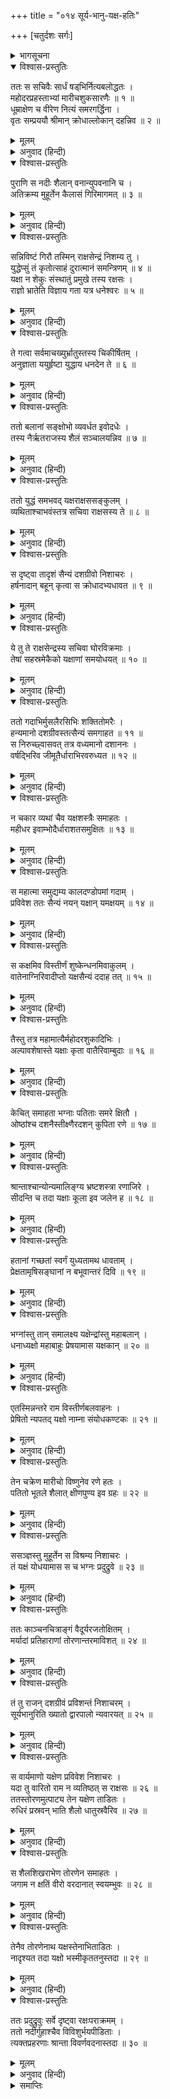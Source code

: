 +++
title = "०१४ सूर्य-भानु-यक्ष-हतिः"

+++
[चतुर्दशः सर्गः]



<details><summary>भागसूचना</summary>

14. मन्त्रियोंसहित रावणका यक्षोंपर आक्रमण और उनकी पराजय
</details>

<details open><summary>विश्वास-प्रस्तुतिः</summary>

ततः स सचिवैः सार्धं षड‍‍्भिर्नित्यबलोद्धतः ।  
महोदरप्रहस्ताभ्यां मारीचशुकसारणैः ॥ १ ॥  
धूम्राक्षेण च वीरेण नित्यं समरगर्द्धिना ।  
वृतः सम्प्रययौ श्रीमान् क्रोधाल्लोकान् दहन्निव ॥ २ ॥
</details>

<details><summary>मूलम्</summary>

ततः स सचिवैः सार्धं षड‍‍्भिर्नित्यबलोद्धतः ।  
महोदरप्रहस्ताभ्यां मारीचशुकसारणैः ॥ १ ॥  
धूम्राक्षेण च वीरेण नित्यं समरगर्द्धिना ।  
वृतः सम्प्रययौ श्रीमान् क्रोधाल्लोकान् दहन्निव ॥ २ ॥
</details>

<details><summary>अनुवाद (हिन्दी)</summary>

(अगस्त्यजी कहते हैं—रघुनन्दन!) तदनन्तर बलके अभिमानसे सदा उन्मत्त रहनेवाला रावण महोदर, प्रहस्त, मारीच, शुक, सारण तथा सदा ही युद्धकी अभिलाषा रखनेवाले वीर धूम्राक्ष—इन छः मन्त्रियोंके साथ लङ्कासे प्रस्थित हुआ । उस समय ऐसा जान पड़ता था, मानो अपने क्रोधसे सम्पूर्ण लोकोंको भस्म कर डालेगा ॥
</details>

<details open><summary>विश्वास-प्रस्तुतिः</summary>

पुराणि स नदीः शैलान् वनान्युपवनानि च ।  
अतिक्रम्य मुहूर्तेन कैलासं गिरिमागमत् ॥ ३ ॥
</details>

<details><summary>मूलम्</summary>

पुराणि स नदीः शैलान् वनान्युपवनानि च ।  
अतिक्रम्य मुहूर्तेन कैलासं गिरिमागमत् ॥ ३ ॥
</details>

<details><summary>अनुवाद (हिन्दी)</summary>

बहुत-से नगरों, नदियों, पर्वतों, वनों और उपवनोंको लाँघकर वह दो ही घड़ीमें कैलास पर्वतपर जा पहुँचा ॥
</details>

<details open><summary>विश्वास-प्रस्तुतिः</summary>

सन्निविष्टं गिरौ तस्मिन् राक्षसेन्द्रं निशम्य तु ।  
युद्धेप्सुं तं कृतोत्साहं दुरात्मानं समन्त्रिणम् ॥ ४ ॥  
यक्षा न शेकुः संस्थातुं प्रमुखे तस्य रक्षसः ।  
राज्ञो भ्रातेति विज्ञाय गता यत्र धनेश्वरः ॥ ५ ॥
</details>

<details><summary>मूलम्</summary>

सन्निविष्टं गिरौ तस्मिन् राक्षसेन्द्रं निशम्य तु ।  
युद्धेप्सुं तं कृतोत्साहं दुरात्मानं समन्त्रिणम् ॥ ४ ॥  
यक्षा न शेकुः संस्थातुं प्रमुखे तस्य रक्षसः ।  
राज्ञो भ्रातेति विज्ञाय गता यत्र धनेश्वरः ॥ ५ ॥
</details>

<details><summary>अनुवाद (हिन्दी)</summary>

यक्षोंने जब सुना कि दुरात्मा राक्षसराज रावणने युद्धके लिये उत्साहित होकर अपने मन्त्रियोंके साथ कैलास पर्वतपर डेरा डाला है, तब वे उस राक्षसके सामने खड़े न हो सके । यह राजाका भाई है, ऐसा जानकर यक्षलोग उस स्थानपर गये, जहाँ धनके स्वामी कुबेर विद्यमान थे ॥
</details>

<details open><summary>विश्वास-प्रस्तुतिः</summary>

ते गत्वा सर्वमाचख्युर्भ्रातुस्तस्य चिकीर्षितम् ।  
अनुज्ञाता ययुर्हृष्टा युद्धाय धनदेन ते ॥ ६ ॥
</details>

<details><summary>मूलम्</summary>

ते गत्वा सर्वमाचख्युर्भ्रातुस्तस्य चिकीर्षितम् ।  
अनुज्ञाता ययुर्हृष्टा युद्धाय धनदेन ते ॥ ६ ॥
</details>

<details><summary>अनुवाद (हिन्दी)</summary>

वहाँ जाकर उन्होंने उनके भाईका सारा अभिप्राय कह सुनाया । तब कुबेरने युद्धके लिये यक्षोंको आज्ञा दे दी; फिर तो यक्ष बड़े हर्षसे भरकर चल दिये ॥ ६ ॥
</details>

<details open><summary>विश्वास-प्रस्तुतिः</summary>

ततो बलानां सङ्क्षोभो व्यवर्धत इवोदधेः ।  
तस्य नैर्ऋतराजस्य शैलं सञ्चालयन्निव ॥ ७ ॥
</details>

<details><summary>मूलम्</summary>

ततो बलानां सङ्क्षोभो व्यवर्धत इवोदधेः ।  
तस्य नैर्ऋतराजस्य शैलं सञ्चालयन्निव ॥ ७ ॥
</details>

<details><summary>अनुवाद (हिन्दी)</summary>

उस समय यक्षराजकी सेनाएँ समुद्रके समान क्षुब्ध हो उठीं । उनके वेगसे वह पर्वत हिलता-सा जान पड़ा ॥
</details>

<details open><summary>विश्वास-प्रस्तुतिः</summary>

ततो युद्धं समभवद् यक्षराक्षससङ्कुलम् ।  
व्यथिताश्चाभवंस्तत्र सचिवा राक्षसस्य ते ॥ ८ ॥
</details>

<details><summary>मूलम्</summary>

ततो युद्धं समभवद् यक्षराक्षससङ्कुलम् ।  
व्यथिताश्चाभवंस्तत्र सचिवा राक्षसस्य ते ॥ ८ ॥
</details>

<details><summary>अनुवाद (हिन्दी)</summary>

तदनन्तर यक्षों और राक्षसोंमें घमासान युद्ध छिड़ गया । वहाँ रावणके वे सचिव व्यथित हो उठे ॥ ८ ॥
</details>

<details open><summary>विश्वास-प्रस्तुतिः</summary>

स दृष्ट्वा तादृशं सैन्यं दशग्रीवो निशाचरः ।  
हर्षनादान् बहून् कृत्वा स क्रोधादभ्यधावत ॥ ९ ॥
</details>

<details><summary>मूलम्</summary>

स दृष्ट्वा तादृशं सैन्यं दशग्रीवो निशाचरः ।  
हर्षनादान् बहून् कृत्वा स क्रोधादभ्यधावत ॥ ९ ॥
</details>

<details><summary>अनुवाद (हिन्दी)</summary>

अपनी सेनाकी वैसी दुर्दशा देख निशाचर दशग्रीव बार-बार हर्षवर्धक सिंहनाद करके रोषपूर्वक यक्षोंकी ओर दौड़ा ॥ ९ ॥
</details>

<details open><summary>विश्वास-प्रस्तुतिः</summary>

ये तु ते राक्षसेन्द्रस्य सचिवा घोरविक्रमाः ।  
तेषां सहस्रमेकैको यक्षाणां समयोधयत् ॥ १० ॥
</details>

<details><summary>मूलम्</summary>

ये तु ते राक्षसेन्द्रस्य सचिवा घोरविक्रमाः ।  
तेषां सहस्रमेकैको यक्षाणां समयोधयत् ॥ १० ॥
</details>

<details><summary>अनुवाद (हिन्दी)</summary>

राक्षसराजके जो सचिव थे, वे बड़े भयंकर पराक्रमी थे । उनमेंसे एक-एक सचिव हजार-हजार यक्षोंसे युद्ध करने लगा ॥ १० ॥
</details>

<details open><summary>विश्वास-प्रस्तुतिः</summary>

ततो गदाभिर्मुसलैरसिभिः शक्तितोमरैः ।  
हन्यमानो दशग्रीवस्तत्सैन्यं समगाहत ॥ ११ ॥  
स निरुच्छ्वासवत् तत्र वध्यमानो दशाननः ।  
वर्षद्भिरिव जीमूतैर्धाराभिरवरुध्यत ॥ १२ ॥
</details>

<details><summary>मूलम्</summary>

ततो गदाभिर्मुसलैरसिभिः शक्तितोमरैः ।  
हन्यमानो दशग्रीवस्तत्सैन्यं समगाहत ॥ ११ ॥  
स निरुच्छ्वासवत् तत्र वध्यमानो दशाननः ।  
वर्षद्भिरिव जीमूतैर्धाराभिरवरुध्यत ॥ १२ ॥
</details>

<details><summary>अनुवाद (हिन्दी)</summary>

उस समय यक्ष जलकी धारा गिरानेवाले मेघोंके समान गदाओं, मूसलों, तलवारों, शक्तियों और तोमरोंकी वर्षा करने लगे । उनकी चोट सहता हुआ दशग्रीव शत्रुसेनामें घुसा । वहाँ उसपर इतनी मार पड़ने लगी कि उसे दम मारनेकी भी फुरसत नहीं मिली । यक्षोंने उसका वेग रोक दिया ॥ ११-१२ ॥
</details>

<details open><summary>विश्वास-प्रस्तुतिः</summary>

न चकार व्यथां चैव यक्षशस्त्रैः समाहतः ।  
महीधर इवाम्भोदैर्धाराशतसमुक्षितः ॥ १३ ॥
</details>

<details><summary>मूलम्</summary>

न चकार व्यथां चैव यक्षशस्त्रैः समाहतः ।  
महीधर इवाम्भोदैर्धाराशतसमुक्षितः ॥ १३ ॥
</details>

<details><summary>अनुवाद (हिन्दी)</summary>

यक्षोंके शस्त्रोंसे आहत होनेपर भी उसने अपने मनमें दुःख नहीं माना; ठीक उसी तरह, जैसे मेघोंद्वारा बरसायी हुई सैकड़ों जलधाराओंसे अभिषिक्त होनेपर भी पर्वत विचलित नहीं होता है ॥ १३ ॥
</details>

<details open><summary>विश्वास-प्रस्तुतिः</summary>

स महात्मा समुद्यम्य कालदण्डोपमां गदाम् ।  
प्रविवेश ततः सैन्यं नयन् यक्षान् यमक्षयम् ॥ १४ ॥
</details>

<details><summary>मूलम्</summary>

स महात्मा समुद्यम्य कालदण्डोपमां गदाम् ।  
प्रविवेश ततः सैन्यं नयन् यक्षान् यमक्षयम् ॥ १४ ॥
</details>

<details><summary>अनुवाद (हिन्दी)</summary>

उस महाकाय निशाचरने कालदण्डके समान भयंकर गदा उठाकर यक्षोंकी सेनामें प्रवेश किया और उन्हें यमलोक पहुँचाना आरम्भ कर दिया ॥ १४ ॥
</details>

<details open><summary>विश्वास-प्रस्तुतिः</summary>

स कक्षमिव विस्तीर्णं शुष्केन्धनमिवाकुलम् ।  
वातेनाग्निरिवादीप्तो यक्षसैन्यं ददाह तत् ॥ १५ ॥
</details>

<details><summary>मूलम्</summary>

स कक्षमिव विस्तीर्णं शुष्केन्धनमिवाकुलम् ।  
वातेनाग्निरिवादीप्तो यक्षसैन्यं ददाह तत् ॥ १५ ॥
</details>

<details><summary>अनुवाद (हिन्दी)</summary>

वायुसे प्रज्वलित हुई अग्निके समान रावणने तिनकोंके समान फैली और सूखे ईंधनकी भाँति आकुल हुई यक्षोंकी सेनाको जलाना आरम्भ किया ॥ १५ ॥
</details>

<details open><summary>विश्वास-प्रस्तुतिः</summary>

तैस्तु तत्र महामात्यैर्महोदरशुकादिभिः ।  
अल्पावशेषास्ते यक्षाः कृता वातैरिवाम्बुदाः ॥ १६ ॥
</details>

<details><summary>मूलम्</summary>

तैस्तु तत्र महामात्यैर्महोदरशुकादिभिः ।  
अल्पावशेषास्ते यक्षाः कृता वातैरिवाम्बुदाः ॥ १६ ॥
</details>

<details><summary>अनुवाद (हिन्दी)</summary>

जैसे हवा बादलोंको उड़ा देती है, उसी तरह उन महोदर और शुक आदि महामन्त्रियोंने वहाँ यक्षोंका संहार कर डाला । अब वे थोड़ी ही संख्यामें बच रहे ॥
</details>

<details open><summary>विश्वास-प्रस्तुतिः</summary>

केचित् समाहता भग्नाः पतिताः समरे क्षितौ ।  
ओष्ठांश्च दशनैस्तीक्ष्णैरदशन् कुपिता रणे ॥ १७ ॥
</details>

<details><summary>मूलम्</summary>

केचित् समाहता भग्नाः पतिताः समरे क्षितौ ।  
ओष्ठांश्च दशनैस्तीक्ष्णैरदशन् कुपिता रणे ॥ १७ ॥
</details>

<details><summary>अनुवाद (हिन्दी)</summary>

कितने ही यक्ष शस्त्रोंके आघातसे अङ्ग-भङ्ग हो जानेके कारण समराङ्गणमें धराशायी हो गये । कितने ही रणभूमिमें कुपित हो अपने तीखे दाँतोंसे ओठ दबाये हुए थे ॥ १७ ॥
</details>

<details open><summary>विश्वास-प्रस्तुतिः</summary>

श्रान्ताश्चान्योन्यमालिङ्ग्य भ्रष्टशस्त्रा रणाजिरे ।  
सीदन्ति च तदा यक्षाः कूला इव जलेन ह ॥ १८ ॥
</details>

<details><summary>मूलम्</summary>

श्रान्ताश्चान्योन्यमालिङ्ग्य भ्रष्टशस्त्रा रणाजिरे ।  
सीदन्ति च तदा यक्षाः कूला इव जलेन ह ॥ १८ ॥
</details>

<details><summary>अनुवाद (हिन्दी)</summary>

कोई थककर एक-दूसरेसे लिपट गये । उनके अस्त्र-शस्त्र गिर गये और वे समराङ्गणमें उसी तरह शिथिल होकर गिरे जैसे जलके वेगसे नदीके किनारे टूट पड़ते हैं ॥ १८ ॥
</details>

<details open><summary>विश्वास-प्रस्तुतिः</summary>

हतानां गच्छतां स्वर्गं युध्यतामथ धावताम् ।  
प्रेक्षतामृषिसङ्घानां न बभूवान्तरं दिवि ॥ १९ ॥
</details>

<details><summary>मूलम्</summary>

हतानां गच्छतां स्वर्गं युध्यतामथ धावताम् ।  
प्रेक्षतामृषिसङ्घानां न बभूवान्तरं दिवि ॥ १९ ॥
</details>

<details><summary>अनुवाद (हिन्दी)</summary>

मर-मरकर स्वर्गमें जाते, जूझते और दौड़ते हुए यक्षोंकी तथा आकाशमें खड़े होकर युद्ध देखनेवाले ऋषिसमूहोंकी संख्या इतनी बढ़ गयी थी कि आकाशमें उन सबके लिये जगह नहीं अँटती थी ॥ १९ ॥
</details>

<details open><summary>विश्वास-प्रस्तुतिः</summary>

भग्नांस्तु तान् समालक्ष्य यक्षेन्द्रांस्तु महाबलान् ।  
धनाध्यक्षो महाबाहुः प्रेषयामास यक्षकान् ॥ २० ॥
</details>

<details><summary>मूलम्</summary>

भग्नांस्तु तान् समालक्ष्य यक्षेन्द्रांस्तु महाबलान् ।  
धनाध्यक्षो महाबाहुः प्रेषयामास यक्षकान् ॥ २० ॥
</details>

<details><summary>अनुवाद (हिन्दी)</summary>

महाबाहु धनाध्यक्षने उन यक्षोंको भागते देख दूसरे महाबली यक्षराजोंको युद्धके लिये भेजा ॥ २० ॥
</details>

<details open><summary>विश्वास-प्रस्तुतिः</summary>

एतस्मिन्नन्तरे राम विस्तीर्णबलवाहनः ।  
प्रेषितो न्यपतद् यक्षो नाम्ना संयोधकण्टकः ॥ २१ ॥
</details>

<details><summary>मूलम्</summary>

एतस्मिन्नन्तरे राम विस्तीर्णबलवाहनः ।  
प्रेषितो न्यपतद् यक्षो नाम्ना संयोधकण्टकः ॥ २१ ॥
</details>

<details><summary>अनुवाद (हिन्दी)</summary>

श्रीराम! इसी बीचमें कुबेरका भेजा हुआ संयोधकण्टक नामक यक्ष वहाँ आ पहुँचा । उसके साथ बहुत-सी सेना और सवारियाँ थीं ॥ २१ ॥
</details>

<details open><summary>विश्वास-प्रस्तुतिः</summary>

तेन चक्रेण मारीचो विष्णुनेव रणे हतः ।  
पतितो भूतले शैलात् क्षीणपुण्य इव ग्रहः ॥ २२ ॥
</details>

<details><summary>मूलम्</summary>

तेन चक्रेण मारीचो विष्णुनेव रणे हतः ।  
पतितो भूतले शैलात् क्षीणपुण्य इव ग्रहः ॥ २२ ॥
</details>

<details><summary>अनुवाद (हिन्दी)</summary>

उसने आते ही भगवान् विष्णुकी भाँति चक्रसे रणभूमिमें मारीचपर प्रहार किया । उससे घायल होकर वह राक्षस कैलाससे नीचे पृथ्वीपर उसी तरह गिर पड़ा, जैसे पुण्य क्षीण होनेपर स्वर्गवासी ग्रह वहाँसे भूतलपर गिर पड़ा हो ॥ २२ ॥
</details>

<details open><summary>विश्वास-प्रस्तुतिः</summary>

ससञ्ज्ञस्तु मुहूर्तेन स विश्रम्य निशाचरः ।  
तं यक्षं योधयामास स च भग्नः प्रदुद्रुवे ॥ २३ ॥
</details>

<details><summary>मूलम्</summary>

ससञ्ज्ञस्तु मुहूर्तेन स विश्रम्य निशाचरः ।  
तं यक्षं योधयामास स च भग्नः प्रदुद्रुवे ॥ २३ ॥
</details>

<details><summary>अनुवाद (हिन्दी)</summary>

दो घड़ीके बाद होशमें आनेपर निशाचर मारीच विश्राम करके लौटा और उस यक्षके साथ युद्ध करने लगा । तब वह यक्ष भाग खड़ा हुआ ॥ २३ ॥
</details>

<details open><summary>विश्वास-प्रस्तुतिः</summary>

ततः काञ्चनचित्राङ्गं वैदूर्यरजतोक्षितम् ।  
मर्यादां प्रतिहाराणां तोरणान्तरमाविशत् ॥ २४ ॥
</details>

<details><summary>मूलम्</summary>

ततः काञ्चनचित्राङ्गं वैदूर्यरजतोक्षितम् ।  
मर्यादां प्रतिहाराणां तोरणान्तरमाविशत् ॥ २४ ॥
</details>

<details><summary>अनुवाद (हिन्दी)</summary>

तदनन्तर रावणने कुबेरपुरीके फाटकमें, जिसके प्रत्येक अङ्गमें सुवर्ण जड़ा हुआ था तथा जो नीलम और चाँदीसे भी विभूषित था, प्रवेश किया । वहाँ द्वारपालोंका पहरा लगता था । वह फाटक ही सीमा थी । उससे आगे दूसरे लोग नहीं जा सकते थे ॥ २४ ॥
</details>

<details open><summary>विश्वास-प्रस्तुतिः</summary>

तं तु राजन् दशग्रीवं प्रविशन्तं निशाचरम् ।  
सूर्यभानुरिति ख्यातो द्वारपालो न्यवारयत् ॥ २५ ॥
</details>

<details><summary>मूलम्</summary>

तं तु राजन् दशग्रीवं प्रविशन्तं निशाचरम् ।  
सूर्यभानुरिति ख्यातो द्वारपालो न्यवारयत् ॥ २५ ॥
</details>

<details><summary>अनुवाद (हिन्दी)</summary>

महाराज श्रीराम! जब निशाचर दशग्रीव फाटकके भीतर प्रवेश करने लगा, तब सूर्यभानु नामक द्वारपालने उसे रोका ॥ २५ ॥
</details>

<details open><summary>विश्वास-प्रस्तुतिः</summary>

स वार्यमाणो यक्षेण प्रविवेश निशाचरः ।  
यदा तु वारितो राम न व्यतिष्ठत् स राक्षसः ॥ २६ ॥  
ततस्तोरणमुत्पाट्य तेन यक्षेण ताडितः ।  
रुधिरं प्रस्रवन् भाति शैलो धातुस्रवैरिव ॥ २७ ॥
</details>

<details><summary>मूलम्</summary>

स वार्यमाणो यक्षेण प्रविवेश निशाचरः ।  
यदा तु वारितो राम न व्यतिष्ठत् स राक्षसः ॥ २६ ॥  
ततस्तोरणमुत्पाट्य तेन यक्षेण ताडितः ।  
रुधिरं प्रस्रवन् भाति शैलो धातुस्रवैरिव ॥ २७ ॥
</details>

<details><summary>अनुवाद (हिन्दी)</summary>

जब यक्षके रोकनेपर भी वह निशाचर न रुका और भीतर प्रविष्ट हो गया, तब द्वारपालने फाटकमें लगे हुए एक खंभेको उखाड़कर उसे दशग्रीवके ऊपर दे मारा । उसके शरीरसे रक्तकी धारा बहने लगी, मानो किसी पर्वतसे गेरूमिश्रित जलका झरना गिर रहा हो ॥
</details>

<details open><summary>विश्वास-प्रस्तुतिः</summary>

स शैलशिखराभेण तोरणेन समाहतः ।  
जगाम न क्षतिं वीरो वरदानात् स्वयम्भुवः ॥ २८ ॥
</details>

<details><summary>मूलम्</summary>

स शैलशिखराभेण तोरणेन समाहतः ।  
जगाम न क्षतिं वीरो वरदानात् स्वयम्भुवः ॥ २८ ॥
</details>

<details><summary>अनुवाद (हिन्दी)</summary>

पर्वतशिखरके समान प्रतीत होनेवाले उस खंभेकी चोट खाकर भी वीर दशग्रीवकी कोई क्षति नहीं हुई । वह ब्रह्माजीके वरदानके प्रभावसे उस यक्षके द्वारा मारा न जा सका ॥ २८ ॥
</details>

<details open><summary>विश्वास-प्रस्तुतिः</summary>

तेनैव तोरणेनाथ यक्षस्तेनाभिताडितः ।  
नादृश्यत तदा यक्षो भस्मीकृततनुस्तदा ॥ २९ ॥
</details>

<details><summary>मूलम्</summary>

तेनैव तोरणेनाथ यक्षस्तेनाभिताडितः ।  
नादृश्यत तदा यक्षो भस्मीकृततनुस्तदा ॥ २९ ॥
</details>

<details><summary>अनुवाद (हिन्दी)</summary>

तब उसने भी वही खंभ उठाकर उसके द्वारा यक्षपर प्रहार किया, इससे यक्षका शरीर चूर-चूर हो गया । फिर उसकी शकल नहीं दिखायी दी ॥ २९ ॥
</details>

<details open><summary>विश्वास-प्रस्तुतिः</summary>

ततः प्रदुद्रुवुः सर्वे दृष्ट्वा रक्षःपराक्रमम् ।  
ततो नदीर्गुहाश्चैव विविशुर्भयपीडिताः ।  
त्यक्तप्रहरणाः श्रान्ता विवर्णवदनास्तदा ॥ ३० ॥
</details>

<details><summary>मूलम्</summary>

ततः प्रदुद्रुवुः सर्वे दृष्ट्वा रक्षःपराक्रमम् ।  
ततो नदीर्गुहाश्चैव विविशुर्भयपीडिताः ।  
त्यक्तप्रहरणाः श्रान्ता विवर्णवदनास्तदा ॥ ३० ॥
</details>

<details><summary>अनुवाद (हिन्दी)</summary>

उस राक्षसका यह पराक्रम देखकर सभी यक्ष भाग गये । कोई नदियोंमें कूद पड़े और कोई भयसे पीड़ित हो गुफाओंमें घुस गये । सबने अपने हथियार त्याग दिये थे । सभी थक गये थे और सबके मुखोंकी कान्ति फीकी पड़ गयी थी ॥ ३० ॥
</details>

<details><summary>समाप्तिः</summary>

इत्यार्षे श्रीमद्रामायणे वाल्मीकीये आदिकाव्ये उत्तरकाण्डे चतुर्दशः सर्गः ॥ १४ ॥  
इस प्रकार श्रीवाल्मीकिनिर्मित आर्षरामायण आदिकाव्यके उत्तरकाण्डमें चौदहवाँ सर्ग पूरा हुआ ॥ १४ ॥
</details>

